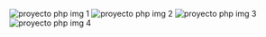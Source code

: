 ![proyecto php img 1](https://github.com/user-attachments/assets/94f53875-2b2a-4b13-904d-ab2794ba9a3b)
![proyecto php img 2](https://github.com/user-attachments/assets/9d253c61-4e0c-467a-811f-b41e737700a0)
![proyecto php img 3](https://github.com/user-attachments/assets/f2c63174-d0d7-40c6-aa4a-637c7b2afdf4)
![proyecto php img 4](https://github.com/user-attachments/assets/f4b41058-85bc-4a22-b9d3-41fcf211a55a)
